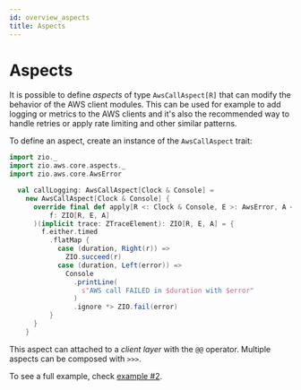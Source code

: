 ```yaml
---
id: overview_aspects
title: Aspects
---
```


# Aspects

It is possible to define _aspects_ of type `AwsCallAspect[R]` that can modify the behavior of the AWS client modules. This can be used for example 
to add logging or metrics to the AWS clients and it's also the recommended way to handle retries or apply rate limiting and other similar patterns.

To define an aspect, create an instance of the `AwsCallAspect` trait:

```scala mdoc:invisible
import zio._
import zio.aws.core.aspects._
import zio.aws.core.AwsError
```

```scala mdoc
  val callLogging: AwsCallAspect[Clock & Console] =
    new AwsCallAspect[Clock & Console] {
      override final def apply[R <: Clock & Console, E >: AwsError, A <: Described[_]](
          f: ZIO[R, E, A]
      )(implicit trace: ZTraceElement): ZIO[R, E, A] = {
        f.either.timed
          .flatMap {
            case (duration, Right(r)) =>
              ZIO.succeed(r)
            case (duration, Left(error)) =>
              Console
                .printLine(
                  s"AWS call FAILED in $duration with $error"
                )
                .ignore *> ZIO.fail(error)
          }
      }
    }
```

This aspect can attached to a _client layer_ with the `@@` operator. Multiple aspects can be composed with `>>>`.

To see a full example, check [example #2](https://github.com/vigoo/zio-aws/blob/master/examples/example2/src/main/scala/Main.scala).
